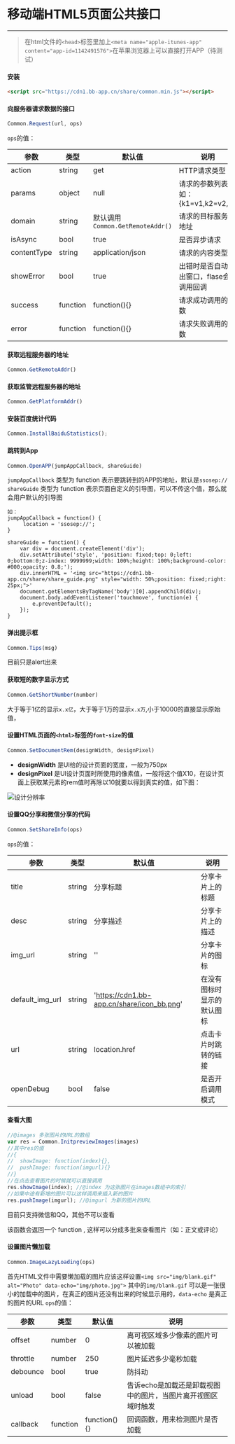 # 移动端HTML5页面公共接口
***

> 在html文件的`<head>`标签里加上`<meta name="apple-itunes-app" content="app-id=1142491576">`在苹果浏览器上可以直接打开APP（待测试）

#### 安装
```html
<script src="https://cdn1.bb-app.cn/share/common.min.js"></script>
```
  
#### 向服务器请求数据的接口
```javascript
Common.Request(url, ops)
```
`ops`的值：

| 参数        | 类型      | 默认值                          | 说明                                 |
|-------------|----------|---------------------------------|--------------------------------------|
| action      | string   | get                             | HTTP请求类型                         |
| params      | object   | null                            | 请求的参数列表, 如：{k1=v1,k2=v2,...} |
| domain      | string   | 默认调用`Common.GetRemoteAddr()` |  请求的目标服务器地址                 |
| isAsync     | bool     | true                            | 是否异步请求                          |
| contentType | string   | application/json                | 请求的内容类型                        |
| showError   | bool     | true                            | 出错时是否自动弹出窗口，flase会调用回调 |
| success     | function | function(){}                    | 请求成功调用的函数                    |
| error       | function | function(){}                    | 请求失败调用的函数                    |

#### 获取远程服务器的地址
```javascript
Common.GetRemoteAddr()
```

#### 获取监管远程服务器的地址
```javascript
Common.GetPlatformAddr()
```

#### 安装百度统计代码
```javascript
Common.InstallBaiduStatistics();
```

#### 跳转到App
```javascript
Common.OpenAPP(jumpAppCallback, shareGuide)
```
`jumpAppCallback` 类型为 function 表示要跳转到的APP的地址，默认是`ssosep://`
`shareGuide` 类型为 function 表示页面自定义的引导图，可以不传这个值，那么就会用户默认的引导图
	
	如：
	jumpAppCallback = function() {
	     location = 'ssosep://';
	}

	shareGuide = function() {
		var div = document.createElement('div');
		div.setAttribute('style', 'position: fixed;top: 0;left: 0;bottom:0;z-index: 9999999;width: 100%;height: 100%;background-color: #000;opacity: 0.8;');
		div.innerHTML = '<img src="https://cdn1.bb-app.cn/share/share_guide.png" style="width: 50%;position: fixed;right: 25px;">'
		document.getElementsByTagName('body')[0].appendChild(div);
		document.body.addEventListener('touchmove', function(e) {
			e.preventDefault();
		});
	}
	
#### 弹出提示框
```javascript
Common.Tips(msg)
```
目前只是alert出来

#### 获取短的数字显示方式
```javascript
Common.GetShortNumber(number)
```
大于等于1亿的显示`x.x亿`，大于等于1万的显示`x.x万`,小于10000的直接显示原始值，

#### 设置HTML页面的`<html>`标签的`font-size`的值
```javascript
Common.SetDocumentRem(designWidth, designPixel)
```
* **designWidth** 是UI给的设计页面的宽度，一般为750px
* **designPixel** 是UI设计页面时所使用的像素值，一般将这个值X10，在设计页面上获取某元素的rem值时再除以10就要以得到真实的值，如下图：

![设计分辨率](px.png)
    
#### 设置QQ分享和微信分享的代码
```javascript
Common.SetShareInfo(ops)
```
`ops`的值：

| 参数            | 类型    | 默认值       										 | 说明                     |
|-----------------|--------|-------------------------------------------------------|-------------------------|
| title           | string | 分享标题     										    | 分享卡片上的标题         |
| desc            | string | 分享描述     										    | 分享卡片上的描述          |
| img_url         | string | ''        										       | 分享卡片的图标            |
| default_img_url | string | 'https://cdn1.bb-app.cn/share/icon_bb.png'            | 在没有图标时显示的默认图标 |
| url             | string | location.href 										   | 点击卡片时跳转的链接      |
| openDebug       | bool   | false       									       | 是否开启调用模式          |

#### 查看大图
```javascript
//@images 多张图片的URL的数组
var res = Common.InitpreviewImages(images)
//其中res的值
//{
//	showImage: function(index){},
//	pushImage: function(imgurl){}
//}
//在点击查看图片的时候就可以直接调用
res.showImage(index); //@index 为这张图片在images数组中的索引
//如果中途有新增的图片可以这样调用来插入新的图片
res.pushImage(imgurl); //@imgurl 为新的图片的URL
```
目前只支持微信和QQ，其他不可以查看

该函数会返回一个 function , 这样可以分成多批来查看图片（如：正文或评论）

#### 设置图片懒加载
```javascript
Common.ImageLazyLoading(ops)
```
首先HTML文件中需要懒加载的图片应该这样设置`<img src="img/blank.gif" alt="Photo" data-echo="img/photo.jpg">` 其中的`img/blank.gif` 可以是一张很小的加载中的图片，在真正的图片还没有出来的时候显示用的，`data-echo` 是真正的图片的URL
`ops`的值：

| 参数     | 类型      | 默认值       | 说明                                                     |
|----------|----------|--------------|---------------------------------------------------------|
| offset   | number   | 0            | 离可视区域多少像素的图片可以被加载                         |
| throttle | number   | 250          | 图片延迟多少毫秒加载                                      |
| debounce | bool     | true         | 防抖动                                                   |
| unload   | bool     | false        | 告诉echo是加载还是卸载视图中的图片，当图片离开视图区域时触发 |
| callback | function | function(){} | 回调函数，用来检测图片是否加载                             |
